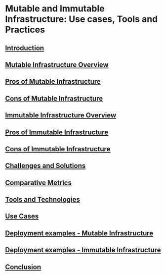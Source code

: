 # Mutable and Immutable Infrastructure: Use cases, Tools and Practices


## [Introduction](s1.md)
## [Mutable Infrastructure Overview](s2.md)
## [Pros of Mutable Infrastructure](s3.md)
## [Cons of Mutable Infrastructure](s4.md)
## [Immutable Infrastructure Overview](s5.md)
## [Pros of Immutable Infrastructure](s6.md)
## [Cons of Immutable Infrastructure](s7.md)
## [Challenges and Solutions](s8.md)
## [Comparative Metrics](s9.md)
## [Tools and Technologies](s10.md)
## [Use Cases](s11.md)
## [Deployment examples - Mutable Infrastructure](s12.md)
## [Deployment examples - Immutable Infrastructure](s13.md)
## [Conclusion](s14.md)
